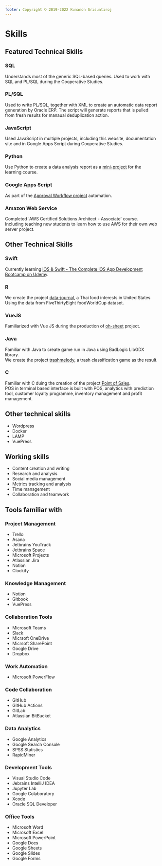 ```yaml
---
footer: Copyright © 2019-2022 Kunanon Srisuntiroj
---
```


# Skills

## Featured Technical Skills
### SQL
Understands most of the generic SQL-based queries. Used to work with SQL and PL/SQL during the Cooperative Studies.

### PL/SQL
Used to write PL/SQL, together with XML to create an automatic data report generation by Oracle ERP. The script will generate reports that is pulled from fresh results for manaual deduplication action.

### JavaScript
Used JavaScript in multiple projects, including this website, documentation site and in Google Apps Script during Cooperative Studies.

### Python
Use Python to create a data analysis report as a [mini-project](https://github.com/sagelga/PSIT_Project) for the learning course.

### Google Apps Script
As part of the [Approval Workflow project](https://github.com/sagelga/approval-workflow) automation.

### Amazon Web Service
Completed 'AWS Certified Solutions Architect - Associate' course.<br>
Including teaching new students to learn how to use AWS for their own web server project.

## Other Technical Skills
### Swift
Currently learning [iOS & Swift - The Complete iOS App Development Bootcamp on Udemy](https://www.udemy.com/course/ios-13-app-development-bootcamp/).

### R
We create the project [data-journal](https://github.com/sagelga/data-journal), a Thai food interests in United States<br>
Using the data from FiveThirtyEight foodWorldCup dataset.

### VueJS
Familiarized with Vue JS during the production of [oh-sheet](https://github.com/sagelga/oh-sheet) project.

### Java
Familiar with Java to create game run in Java using BadLogic LibGDX library.<br>
We create the project [trashmelody](https://github.com/sagelga/trashmelody), a trash classification game as the result.

### C
Familiar with C duing the creation of the project [Point of Sales](https://github.com/sagelga/ComPro_Project).<br>
POS in terminal based interface is built with POS, analytics with prediction tool, customer loyalty programme, inventory management and profit management.


## Other technical skills
- Wordpress
- Docker
- LAMP
- VuePress

## Working skills
- Content creation and writing
- Research and analysis
- Social media management
- Metrics tracking and analysis
- Time management
- Collaboration and teamwork

## Tools familiar with
### Project Management
- Trello
- Asana
- Jetbrains YouTrack
- Jetbrains Space
- Microsoft Projects
- Atlassian Jira
- Notion
- Clockify

### Knowledge Management
- Notion
- Gitbook
- VuePress

### Collaboration Tools
- Microsoft Teams
- Slack
- Micrsoft OneDrive
- Micrsoft SharePoint
- Google Drive
- Dropbox

###  Work Automation
- Microsoft PowerFlow

### Code Collaboration
- GitHub
- GitHub Actions
- GitLab
- Atlassian BitBucket

### Data Analytics
- Google Analytics
- Google Search Console
- SPSS Statistics
- RapidMiner

### Development Tools
- Visual Studio Code
- Jebrains IntelliJ IDEA
- Jupyter Lab
- Google Colaboratory
- Xcode
- Oracle SQL Developer

### Office Tools
- Microsoft Word
- Microsoft Excel
- Microsoft PowerPoint
- Google Docs
- Google Sheets
- Google Slides
- Google Forms

